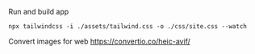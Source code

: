 Run and build app

```
npx tailwindcss -i ./assets/tailwind.css -o ./css/site.css --watch
```

Convert images for web https://convertio.co/heic-avif/

